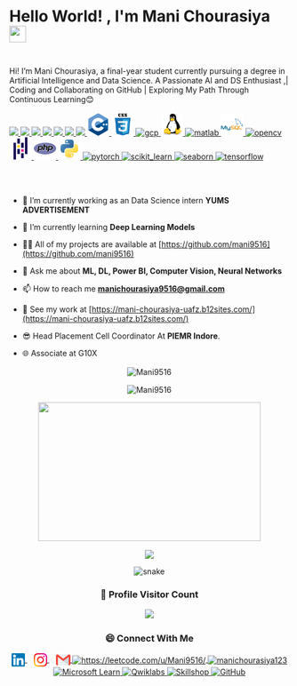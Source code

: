 <h1> Hello World! , I'm Mani Chourasiya <img src="https://raw.githubusercontent.com/MartinHeinz/MartinHeinz/master/wave.gif" width="30px" height="30px"> </h1>
<p align='center'></p>
<br>
<div size='20px'> Hi! I’m Mani Chourasiya, a final-year student currently pursuing a degree in Artificial Intelligence and Data Science. A Passionate AI and DS Enthusiast ,| Coding and Collaborating on GitHub | Exploring My Path Through Continuous Learning😊
</div>
</br>

<!-- Skill icons here with tooltips and hover effects -->
<a href="https://github.com/Mani9516?tab=repositories&q=&type=&language=python&sort=" title="Python">
  <img width="32px" src="https://raw.githubusercontent.com/rahulbanerjee26/githubAboutMeGenerator/main/icons/python.svg" style="transition: transform 0.3s;" onmouseover="this.style.transform='scale(1.2)'" onmouseout="this.style.transform='scale(1)'">
</a>
<a href="https://github.com/Mani9516?tab=repositories&q=&type=&language=html&sort=" title="HTML">
  <img width="32px" src="https://raw.githubusercontent.com/rahulbanerjee26/githubAboutMeGenerator/main/icons/html.svg" style="transition: transform 0.3s;" onmouseover="this.style.transform='scale(1.2)'" onmouseout="this.style.transform='scale(1)'">
</a>
<a href="https://www.example.com/ai-icon-link" title="AI">
  <img width="32px" src="https://cdn-icons-png.flaticon.com/512/2721/2721261.png" style="transition: transform 0.3s;" onmouseover="this.style.transform='scale(1.2)'" onmouseout="this.style.transform='scale(1)'">
</a>
<a href="https://www.example.com/ml-icon-link" title="Machine Learning">
  <img width="32px" src="https://cdn-icons-png.flaticon.com/512/2103/2103670.png" style="transition: transform 0.3s;" onmouseover="this.style.transform='scale(1.2)'" onmouseout="this.style.transform='scale(1)'">
</a>
<a href="https://www.example.com/dl-icon-link" title="Deep Learning">
  <img width="32px" src="https://cdn-icons-png.flaticon.com/512/3771/3771517.png" style="transition: transform 0.3s;" onmouseover="this.style.transform='scale(1.2)'" onmouseout="this.style.transform='scale(1)'">
</a>
<a href="https://www.example.com/neural-network-icon-link" title="Neural Networks">
  <img width="32px" src="https://cdn-icons-png.flaticon.com/512/2474/2474687.png" style="transition: transform 0.3s;" onmouseover="this.style.transform='scale(1.2)'" onmouseout="this.style.transform='scale(1)'">
</a>
<a href="https://www.example.com/data-science-icon-link" title="Data Science">
  <img width="32px" src="https://cdn-icons-png.flaticon.com/512/4149/4149650.png" style="transition: transform 0.3s;" onmouseover="this.style.transform='scale(1.2)'" onmouseout="this.style.transform='scale(1)'">
</a>
 <a href="https://www.w3schools.com/cpp/" target="_blank" rel="noreferrer"> <img src="https://raw.githubusercontent.com/devicons/devicon/master/icons/cplusplus/cplusplus-original.svg" alt="cplusplus" width="40" height="40"/> </a> <a href="https://www.w3schools.com/css/" target="_blank" rel="noreferrer"> <img src="https://raw.githubusercontent.com/devicons/devicon/master/icons/css3/css3-original-wordmark.svg" alt="css3" width="40" height="40"/> </a> <a href="https://cloud.google.com" target="_blank" rel="noreferrer"> <img src="https://www.vectorlogo.zone/logos/google_cloud/google_cloud-icon.svg" alt="gcp" width="40" height="40"/> </a> <a href="https://www.linux.org/" target="_blank" rel="noreferrer"> <img src="https://raw.githubusercontent.com/devicons/devicon/master/icons/linux/linux-original.svg" alt="linux" width="40" height="40"/> </a> <a href="https://www.mathworks.com/" target="_blank" rel="noreferrer"> <img src="https://upload.wikimedia.org/wikipedia/commons/2/21/Matlab_Logo.png" alt="matlab" width="40" height="40"/> </a> <a href="https://www.mysql.com/" target="_blank" rel="noreferrer"> <img src="https://raw.githubusercontent.com/devicons/devicon/master/icons/mysql/mysql-original-wordmark.svg" alt="mysql" width="40" height="40"/> </a> <a href="https://opencv.org/" target="_blank" rel="noreferrer"> <img src="https://www.vectorlogo.zone/logos/opencv/opencv-icon.svg" alt="opencv" width="40" height="40"/> </a> <a href="https://pandas.pydata.org/" target="_blank" rel="noreferrer"> <img src="https://raw.githubusercontent.com/devicons/devicon/2ae2a900d2f041da66e950e4d48052658d850630/icons/pandas/pandas-original.svg" alt="pandas" width="40" height="40"/> </a> <a href="https://www.php.net" target="_blank" rel="noreferrer"> <img src="https://raw.githubusercontent.com/devicons/devicon/master/icons/php/php-original.svg" alt="php" width="40" height="40"/> </a> <a href="https://www.python.org" target="_blank" rel="noreferrer"> <img src="https://raw.githubusercontent.com/devicons/devicon/master/icons/python/python-original.svg" alt="python" width="40" height="40"/> </a> <a href="https://pytorch.org/" target="_blank" rel="noreferrer"> <img src="https://www.vectorlogo.zone/logos/pytorch/pytorch-icon.svg" alt="pytorch" width="40" height="40"/> </a> <a href="https://scikit-learn.org/" target="_blank" rel="noreferrer"> <img src="https://upload.wikimedia.org/wikipedia/commons/0/05/Scikit_learn_logo_small.svg" alt="scikit_learn" width="40" height="40"/> </a> <a href="https://seaborn.pydata.org/" target="_blank" rel="noreferrer"> <img src="https://seaborn.pydata.org/_images/logo-mark-lightbg.svg" alt="seaborn" width="40" height="40"/> </a> <a href="https://www.tensorflow.org" target="_blank" rel="noreferrer"> <img src="https://www.vectorlogo.zone/logos/tensorflow/tensorflow-icon.svg" alt="tensorflow" width="40" height="40"/> </a> </p>
<br><br>

- 🔭 I’m currently working as an Data Science intern **YUMS ADVERTISEMENT**

- 🌱 I’m currently learning **Deep Learning Models**

- 👨‍💻 All of my projects are available at [https://github.com/mani9516](https://github.com/mani9516)

- 💬 Ask me about **ML, DL, Power BI, Computer Vision, Neural Networks**

- 📫 How to reach me **manichourasiya9516@gmail.com**

- 🚀 See my work at [https://mani-chourasiya-uafz.b12sites.com/](https://mani-chourasiya-uafz.b12sites.com/)

-  😎 Head Placement Cell Coordinator At **PIEMR Indore**.
  
-  🌐 Associate at G10X 

<p align="left">
<!-- GitHub Stats -->
<p align="center">
  <img align="center" src="https://github-readme-stats.vercel.app/api?username=Mani9516&show_icons=true&locale=en&theme=radical" alt="Mani9516" />
</p>

<!-- GitHub Streak Stats -->
<p align="center">
  <img align="center" src="https://github-readme-streak-stats.herokuapp.com/?user=Mani9516&theme=radical" alt="Mani9516" />
</p>

<!-- Language Stats -->
<p align="center">
  <img align="center" src="https://github-readme-stats.vercel.app/api/top-langs/?username=Mani9516&theme=radical&hide_border=true&include_all_commits=true&count_private=true&layout=compact" height="250" width="400" />
</p>

<!-- Profile Summary -->
<p align="center">
  <img align="center" src="https://github-profile-summary-cards.vercel.app/api/cards/profile-details?username=Mani9516&theme=radical" />
</p>

<!-- Snake Animation -->
<p align="center">
  <img src="https://github.com/disha1202/disha1202/raw/output/github-contribution-grid-snake.svg" alt="snake"></center>
</p>

<!-- Profile Visitor Counter -->
<div align="center">
  <h3><b>📍 Profile Visitor Count</b></h3>
  <p align="center">
    <img src="https://profile-counter.glitch.me/Mani9516/count.svg" />
  </p>
</div>

<!-- Social Links -->
<div align="center">
  <h3><b>😄 Connect With Me</b></h3>
  <a href="https://www.linkedin.com/in/mani-chourasiya-119433238/" target="_blank">
    <img align="center" alt="Mani Chourasiya | Linkedin" width="24px" src="https://github.com/SatYu26/SatYu26/blob/master/Assets/Linkedin.svg" />
  </a> &nbsp;&nbsp;
  <a href="https://www.instagram.com/sphnix_23" target="_blank">
    <img align="center" alt="Mani Chourasiya | Instagram" width="24px" src="https://github.com/SatYu26/SatYu26/blob/master/Assets/Instagram.svg" />
  </a> &nbsp;&nbsp;
  <a href="mailto:your.email@manichourasiya9516@gmail.com">
    <img align="center" alt="Mani Chourasiya | Gmail" width="26px" src="https://github.com/SatYu26/SatYu26/blob/master/Assets/Gmail.svg" />
  </a> 
  <a href="https://leetcode.com/u/Mani9516/" target="blank"><img align="center" src="https://raw.githubusercontent.com/rahuldkjain/github-profile-readme-generator/master/src/images/icons/Social/leet-code.svg" alt="https://leetcode.com/u/Mani9516/" height="30" width="40" /> 
  </a>
<a href="https://discord.gg/manichourasiya123" target="blank"><img align="center" src="https://raw.githubusercontent.com/rahuldkjain/github-profile-readme-generator/master/src/images/icons/Social/discord.svg" alt="manichourasiya123" height="30" width="40" /></a>
<a href="https://learn.microsoft.com/en-in/users/manichourasiya-6868/" target="_blank">
  <img src="https://www.vectorlogo.zone/logos/microsoft/microsoft-icon.svg" alt="Microsoft Learn" width="40" height="30"/>
</a> 
<a href="https://googlecloud.qwiklabs.com/public_profiles/2926c865-a061-4695-8712-47507315b3a8" target="_blank">
  <img src="https://www.vectorlogo.zone/logos/google_cloud/google_cloud-icon.svg" alt="Qwiklabs" width="40" height="30"/>
</a> 
<a href="https://skillshop.exceedlms.com/profiles/02c3c543a4444756a06e731e62acc6a5" target="_blank">
  <img src="https://www.vectorlogo.zone/logos/google/google-icon.svg" alt="Skillshop" width="40" height="30"/>
</a> 
<a href="https://github.com/Mani9516" target="_blank">
  <img src="https://www.vectorlogo.zone/logos/github/github-icon.svg" alt="GitHub" width="40" height="30"/>
</a>
 </p>
<br><br>
</div>


